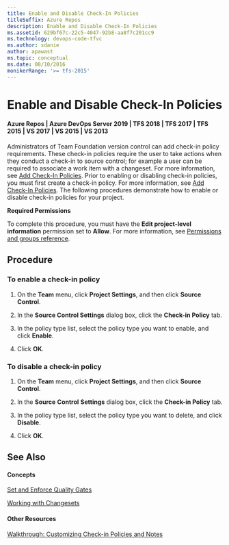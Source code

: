 ```yaml
---
title: Enable and Disable Check-In Policies
titleSuffix: Azure Repos
description: Enable and Disable Check-In Policies
ms.assetid: 629bf67c-22c5-4047-92b8-aa8f7c201cc9
ms.technology: devops-code-tfvc
ms.author: sdanie
author: apawast
ms.topic: conceptual
ms.date: 08/10/2016
monikerRange: '>= tfs-2015'
---
```



# Enable and Disable Check-In Policies

#### Azure Repos | Azure DevOps Server 2019 | TFS 2018 | TFS 2017 | TFS 2015 | VS 2017 | VS 2015 | VS 2013

Administrators of Team Foundation version control can add check-in policy requirements. These check-in policies require the user to take actions when they conduct a check-in to source control; for example a user can be required to associate a work item with a changeset. For more information, see [Add Check-In Policies](add-check-policies.md). Prior to enabling or disabling check-in policies, you must first create a check-in policy. For more information, see [Add Check-In Policies](add-check-policies.md). The following procedures demonstrate how to enable or disable check-in policies for your project.

**Required Permissions**

To complete this procedure, you must have the **Edit project-level information** permission set to **Allow**. For more information, see [Permissions and groups reference](../../organizations/security/permissions.md).

## Procedure

### To enable a check-in policy

1.  On the **Team** menu, click **Project Settings**, and then click **Source Control**.

2.  In the **Source Control Settings** dialog box, click the **Check-in Policy** tab.

3.  In the policy type list, select the policy type you want to enable, and click **Enable**.

4.  Click **OK**.

### To disable a check-in policy

1.  On the **Team** menu, click **Project Settings**, and then click **Source** **Control**.

2.  In the **Source** **Control** **Settings** dialog box, click the **Check-in Policy** tab.

3.  In the policy type list, select the policy type you want to delete, and click **Disable**.

4.  Click **OK**.

## See Also

#### Concepts

[Set and Enforce Quality Gates](set-enforce-quality-gates.md)

[Working with Changesets](find-view-changesets.md)

#### Other Resources

[Walkthrough: Customizing Check-in Policies and Notes](https://msdn.microsoft.com/library/ms181281)

